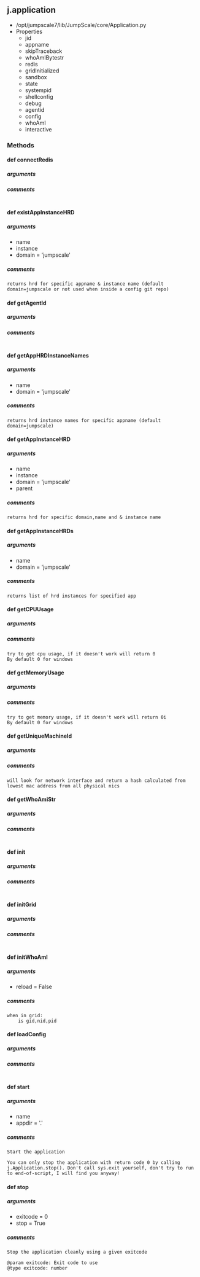 ## j.application

- /opt/jumpscale7/lib/JumpScale/core/Application.py
- Properties
    - jid
    - appname
    - skipTraceback
    - whoAmIBytestr
    - redis
    - gridInitialized
    - sandbox
    - state
    - systempid
    - shellconfig
    - debug
    - agentid
    - config
    - whoAmI
    - interactive

### Methods

#### def connectRedis 
##### arguments

##### comments

```

```

#### def existAppInstanceHRD 
##### arguments

- name
- instance
- domain = 'jumpscale'

##### comments

```
returns hrd for specific appname & instance name (default domain=jumpscale or not used when inside a config git repo)

```

#### def getAgentId 
##### arguments

##### comments

```

```

#### def getAppHRDInstanceNames 
##### arguments

- name
- domain = 'jumpscale'

##### comments

```
returns hrd instance names for specific appname (default domain=jumpscale)

```

#### def getAppInstanceHRD 
##### arguments

- name
- instance
- domain = 'jumpscale'
- parent

##### comments

```
returns hrd for specific domain,name and & instance name

```

#### def getAppInstanceHRDs 
##### arguments

- name
- domain = 'jumpscale'

##### comments

```
returns list of hrd instances for specified app

```

#### def getCPUUsage 
##### arguments

##### comments

```
try to get cpu usage, if it doesn't work will return 0
By default 0 for windows

```

#### def getMemoryUsage 
##### arguments

##### comments

```
try to get memory usage, if it doesn't work will return 0i
By default 0 for windows

```

#### def getUniqueMachineId 
##### arguments

##### comments

```
will look for network interface and return a hash calculated from lowest mac address from all physical nics

```

#### def getWhoAmiStr 
##### arguments

##### comments

```

```

#### def init 
##### arguments

##### comments

```

```

#### def initGrid 
##### arguments

##### comments

```

```

#### def initWhoAmI 
##### arguments

- reload = False

##### comments

```
when in grid:
    is gid,nid,pid

```

#### def loadConfig 
##### arguments

##### comments

```

```

#### def start 
##### arguments

- name
- appdir = '.'

##### comments

```
Start the application

You can only stop the application with return code 0 by calling
j.Application.stop(). Don't call sys.exit yourself, don't try to run
to end-of-script, I will find you anyway!

```

#### def stop 
##### arguments

- exitcode = 0
- stop = True

##### comments

```
Stop the application cleanly using a given exitcode

@param exitcode: Exit code to use
@type exitcode: number

```

